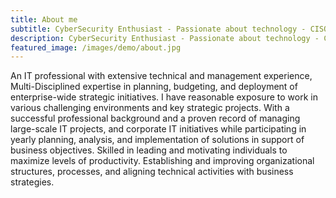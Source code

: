 ```yaml
---
title: About me
subtitle: CyberSecurity Enthusiast - Passionate about technology - CISO.
description: CyberSecurity Enthusiast - Passionate about technology - CISO.
featured_image: /images/demo/about.jpg
---
```


An IT professional with extensive technical and management experience, Multi-Disciplined 
expertise in planning, budgeting, and deployment of enterprise-wide strategic initiatives. I have
reasonable exposure to work in various challenging environments and key strategic projects.
With a successful professional background and a proven record of managing large-scale IT
projects, and corporate IT initiatives while participating in yearly planning, analysis, and
implementation of solutions in support of business objectives. Skilled in leading and motivating
individuals to maximize levels of productivity. Establishing and improving organizational
structures, processes, and aligning technical activities with business strategies.
